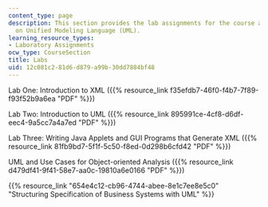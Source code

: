 ```yaml
---
content_type: page
description: This section provides the lab assignments for the course and tutorials
  on Unified Modeling Language (UML).
learning_resource_types:
- Laboratory Assignments
ocw_type: CourseSection
title: Labs
uid: 12c081c2-81d6-d879-a99b-30dd7884bf48
---
```


Lab One: Introduction to XML ({{% resource_link f35efdb7-46f0-f4b7-7f89-f93f52b9a6ea "PDF" %}})

Lab Two: Introduction to UML ({{% resource_link 895991ce-4cf8-d6df-eec4-9a5cc7a4a7ed "PDF" %}})

Lab Three: Writing Java Applets and GUI Programs that Generate XML ({{% resource_link 81fb9bd7-5f1f-5c50-f8ed-0d298b6cfd42 "PDF" %}})

UML and Use Cases for Object-oriented Analysis ({{% resource_link d479df41-9f41-58e7-aa0c-19810a6e0166 "PDF" %}})

{{% resource_link "654e4c12-cb96-4744-abee-8e1c7ee8e5c0" "Structuring Specification of Business Systems with UML" %}}